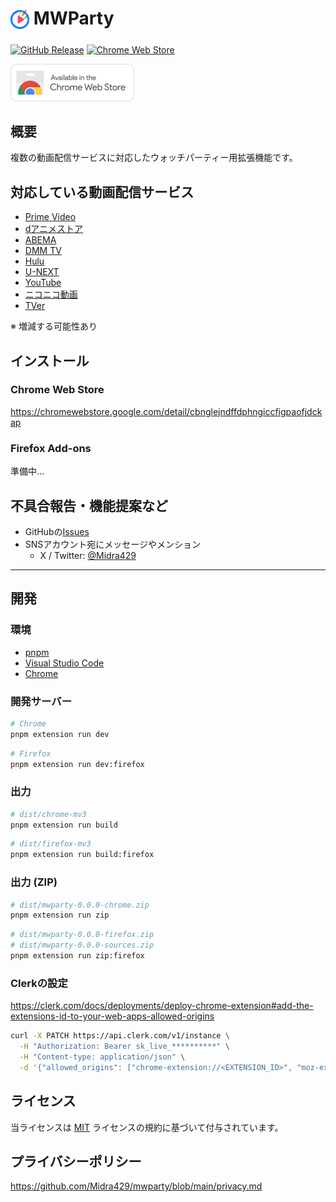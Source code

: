 # <sub><img src="packages/extension/assets/icon.png" width="30px" height="30px"></sub> MWParty
[![GitHub Release](https://img.shields.io/github/v/release/Midra429/mwparty?label=Releases)](https://github.com/Midra429/mwparty/releases/latest)
[![Chrome Web Store](https://img.shields.io/chrome-web-store/v/cbnglejndffdphngiccfigpaofjdckap?label=Chrome%20Web%20Store)](https://chromewebstore.google.com/detail/cbnglejndffdphngiccfigpaofjdckap)
<!-- [![Firefox Add-ons](https://img.shields.io/amo/v/mwparty?label=Firefox%20Add-ons)](https://addons.mozilla.org/ja/firefox/addon/mwparty/) -->

[<img src="packages/extension/assets/badges/chrome.png" height="60px">](https://chromewebstore.google.com/detail/cbnglejndffdphngiccfigpaofjdckap)
<!-- [<img src="packages/extension/assets/badges/firefox.png" height="60px">](https://addons.mozilla.org/ja/firefox/addon/mwparty/) -->

## 概要
複数の動画配信サービスに対応したウォッチパーティー用拡張機能です。

## 対応している動画配信サービス
- [Prime Video](https://www.amazon.co.jp/gp/video/storefront/)
- [dアニメストア](https://animestore.docomo.ne.jp/animestore/)
- [ABEMA](https://abema.tv/)
- [DMM TV](https://tv.dmm.com/vod/)
- [Hulu](https://www.hulu.jp/)
- [U-NEXT](https://video.unext.jp/)
- [YouTube](https://www.youtube.com/)
- [ニコニコ動画](https://www.nicovideo.jp/)
- [TVer](https://tver.jp/)

※ 増減する可能性あり

## インストール
### Chrome Web Store
https://chromewebstore.google.com/detail/cbnglejndffdphngiccfigpaofjdckap

### Firefox Add-ons
準備中...
<!-- https://addons.mozilla.org/ja/firefox/addon/mwparty/ -->

## 不具合報告・機能提案など
- GitHubの[Issues](https://github.com/Midra429/mwparty/issues)
- SNSアカウント宛にメッセージやメンション
  - X / Twitter: [@Midra429](https://x.com/Midra429)

---

## 開発
### 環境
- [pnpm](https://pnpm.io/ja/)
- [Visual Studio Code](https://code.visualstudio.com/)
- [Chrome](https://www.google.com/intl/ja/chrome/)

### 開発サーバー
```sh
# Chrome
pnpm extension run dev
```
```sh
# Firefox
pnpm extension run dev:firefox
```

### 出力
```sh
# dist/chrome-mv3
pnpm extension run build
```
```sh
# dist/firefox-mv3
pnpm extension run build:firefox
```

### 出力 (ZIP)
```sh
# dist/mwparty-0.0.0-chrome.zip
pnpm extension run zip
```
```sh
# dist/mwparty-0.0.0-firefox.zip
# dist/mwparty-0.0.0-sources.zip
pnpm extension run zip:firefox
```

### Clerkの設定
https://clerk.com/docs/deployments/deploy-chrome-extension#add-the-extensions-id-to-your-web-apps-allowed-origins
```sh
curl -X PATCH https://api.clerk.com/v1/instance \
  -H "Authorization: Bearer sk_live_**********" \
  -H "Content-type: application/json" \
  -d '{"allowed_origins": ["chrome-extension://<EXTENSION_ID>", "moz-extension://<EXTENSION_ID>"]}'
```

## ライセンス
当ライセンスは [MIT](LICENSE.txt) ライセンスの規約に基づいて付与されています。

## プライバシーポリシー
https://github.com/Midra429/mwparty/blob/main/privacy.md

